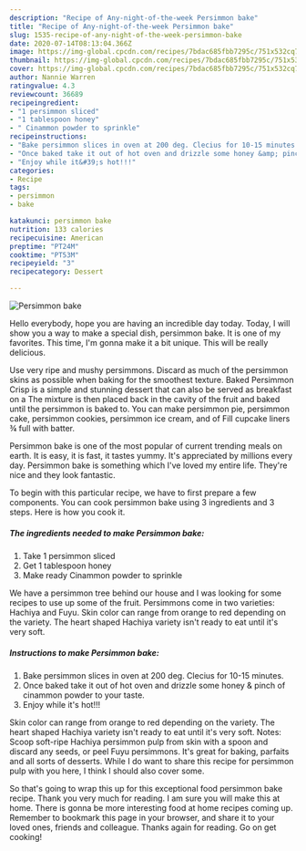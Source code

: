 ```yaml
---
description: "Recipe of Any-night-of-the-week Persimmon bake"
title: "Recipe of Any-night-of-the-week Persimmon bake"
slug: 1535-recipe-of-any-night-of-the-week-persimmon-bake
date: 2020-07-14T08:13:04.366Z
image: https://img-global.cpcdn.com/recipes/7bdac685fbb7295c/751x532cq70/persimmon-bake-recipe-main-photo.jpg
thumbnail: https://img-global.cpcdn.com/recipes/7bdac685fbb7295c/751x532cq70/persimmon-bake-recipe-main-photo.jpg
cover: https://img-global.cpcdn.com/recipes/7bdac685fbb7295c/751x532cq70/persimmon-bake-recipe-main-photo.jpg
author: Nannie Warren
ratingvalue: 4.3
reviewcount: 36689
recipeingredient:
- "1 persimmon sliced"
- "1 tablespoon honey"
- " Cinammon powder to sprinkle"
recipeinstructions:
- "Bake persimmon slices in oven at 200 deg. Clecius for 10-15 minutes."
- "Once baked take it out of hot oven and drizzle some honey &amp; pinch of cinammon powder to your taste."
- "Enjoy while it&#39;s hot!!!"
categories:
- Recipe
tags:
- persimmon
- bake

katakunci: persimmon bake 
nutrition: 133 calories
recipecuisine: American
preptime: "PT24M"
cooktime: "PT53M"
recipeyield: "3"
recipecategory: Dessert

---
```



![Persimmon bake](https://img-global.cpcdn.com/recipes/7bdac685fbb7295c/751x532cq70/persimmon-bake-recipe-main-photo.jpg)

Hello everybody, hope you are having an incredible day today. Today, I will show you a way to make a special dish, persimmon bake. It is one of my favorites. This time, I'm gonna make it a bit unique. This will be really delicious.

Use very ripe and mushy persimmons. Discard as much of the persimmon skins as possible when baking for the smoothest texture. Baked Persimmon Crisp is a simple and stunning dessert that can also be served as breakfast on a The mixture is then placed back in the cavity of the fruit and baked until the persimmon is baked to. You can make persimmon pie, persimmon cake, persimmon cookies, persimmon ice cream, and of Fill cupcake liners ¾ full with batter.

Persimmon bake is one of the most popular of current trending meals on earth. It is easy, it is fast, it tastes yummy. It's appreciated by millions every day. Persimmon bake is something which I've loved my entire life. They're nice and they look fantastic.


To begin with this particular recipe, we have to first prepare a few components. You can cook persimmon bake using 3 ingredients and 3 steps. Here is how you cook it.

<!--inarticleads1-->

##### The ingredients needed to make Persimmon bake:

1. Take 1 persimmon sliced
1. Get 1 tablespoon honey
1. Make ready  Cinammon powder to sprinkle


We have a persimmon tree behind our house and I was looking for some recipes to use up some of the fruit. Persimmons come in two varieties: Hachiya and Fuyu. Skin color can range from orange to red depending on the variety. The heart shaped Hachiya variety isn&#39;t ready to eat until it&#39;s very soft. 

<!--inarticleads2-->

##### Instructions to make Persimmon bake:

1. Bake persimmon slices in oven at 200 deg. Clecius for 10-15 minutes.
1. Once baked take it out of hot oven and drizzle some honey &amp; pinch of cinammon powder to your taste.
1. Enjoy while it&#39;s hot!!!


Skin color can range from orange to red depending on the variety. The heart shaped Hachiya variety isn&#39;t ready to eat until it&#39;s very soft. Notes: Scoop soft-ripe Hachiya persimmon pulp from skin with a spoon and discard any seeds, or peel Fuyu persimmons. It&#39;s great for baking, parfaits and all sorts of desserts. While I do want to share this recipe for persimmon pulp with you here, I think I should also cover some. 

So that's going to wrap this up for this exceptional food persimmon bake recipe. Thank you very much for reading. I am sure you will make this at home. There is gonna be more interesting food at home recipes coming up. Remember to bookmark this page in your browser, and share it to your loved ones, friends and colleague. Thanks again for reading. Go on get cooking!

